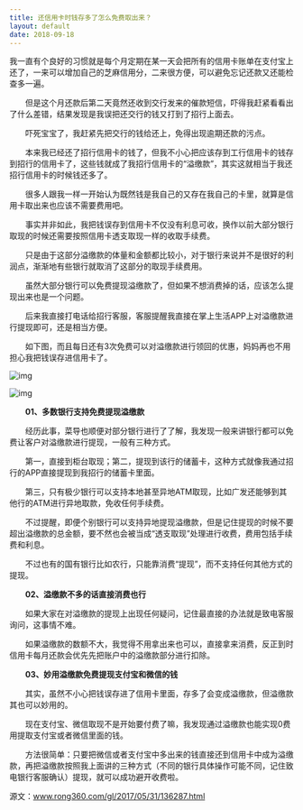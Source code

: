 ```yaml
---
title: 还信用卡时钱存多了怎么免费取出来？
layout: default
date: 2018-09-18
---
```




我一直有个良好的习惯就是每个月定期在某一天会把所有的信用卡账单在支付宝上还了，一来可以增加自己的芝麻信用分，二来很方便，可以避免忘记还款又还能检查多一遍。

　　但是这个月还款后第二天竟然还收到交行发来的催款短信，吓得我赶紧看看出了什么差错，结果发现是我误把还交行的钱又打到了招行上面去。

　　吓死宝宝了，我赶紧先把交行的钱给还上，免得出现逾期还款的污点。

　　本来我已经还了招行信用卡的钱了，但我不小心把应该存到工行信用卡的钱存到招行的信用卡了，这些钱就成了我招行信用卡的“溢缴款”，其实这就相当于我还招行信用卡的时候钱还多了。

　　很多人跟我一样一开始认为既然钱是我自己的又存在我自己的卡里，就算是信用卡取出来也应该不需要费用吧。

　　事实并非如此，我把钱误存到信用卡不仅没有利息可收，换作以前大部分银行取现的时候还需要按照信用卡透支取现一样的收取手续费。

　　只是由于这部分溢缴款的体量和金额都比较小，对于银行来说并不是很好的利润点，渐渐地有些银行就取消了这部分的取现手续费用。

　　虽然大部分银行可以免费提现溢缴款了，但如果不想消费掉的话，应该怎么提现出来也是一个问题。

　　后来我直接打电话给招行客服，客服提醒我直接在掌上生活APP上对溢缴款进行提现即可，还是相当方便。

　　如下图，而且每日还有3次免费可以对溢缴款进行领回的优惠，妈妈再也不用担心我把钱误存进信用卡了。

![img](https://static.rong360.com/gl/uploads/allimg/170531/170-1F531105502951.jpg)

![img](https://static.rong360.com/gl/uploads/allimg/170531/170-1F531105556138.jpg)

　　**01、多数银行支持免费提现溢缴款**

　　经历此事，菜导也顺便对部分银行进行了了解，我发现一般来讲银行都可以免费让客户对溢缴款进行提现，一般有三种方式。

　　第一，直接到柜台取现；第二，提现到该行的储蓄卡，这种方式就像我通过招行的APP直接提现到我招行的储蓄卡里面。

　　第三，只有极少银行可以支持本地甚至异地ATM取现，比如广发还能够到其他行的ATM进行异地取款，免收任何手续费。

　　不过提醒，即便个别银行可以支持异地提现溢缴款，但是记住提现的时候不要超出溢缴款的总金额，要不然也会被当成“透支取现”处理进行收费，费用包括手续费和利息。

　　不过也有的国有银行比如农行，只能靠消费“提现”，而不支持任何其他方式的提现。

　　**02、溢缴款不多的话直接消费也行**

　　如果大家在对溢缴款的提现上出现任何疑问，记住最直接的办法就是致电客服询问，这事情不难。

　　如果溢缴款的数额不大，我觉得不用拿出来也可以，直接拿来消费，反正到时信用卡每月还款会优先先把账户中的溢缴款部分进行扣除。

　　**03、妙用溢缴款免费提现支付宝和微信的钱**

　　其实，虽然不小心把钱误存进了信用卡里面，存多了会变成溢缴款，但溢缴款其也可以妙用的。

　　现在支付宝、微信取现不是开始要付费了嘛，我发现通过溢缴款也能实现0费用提取支付宝或者微信里面的钱。

　　方法很简单：只要把微信或者支付宝中多出来的钱直接还到信用卡中成为溢缴款，再把溢缴款按照我上面讲的三种方式（不同的银行具体操作可能不同，记住致电银行客服确认）提现，就可以成功避开收费啦。

源文：www.rong360.com/gl/2017/05/31/136287.html